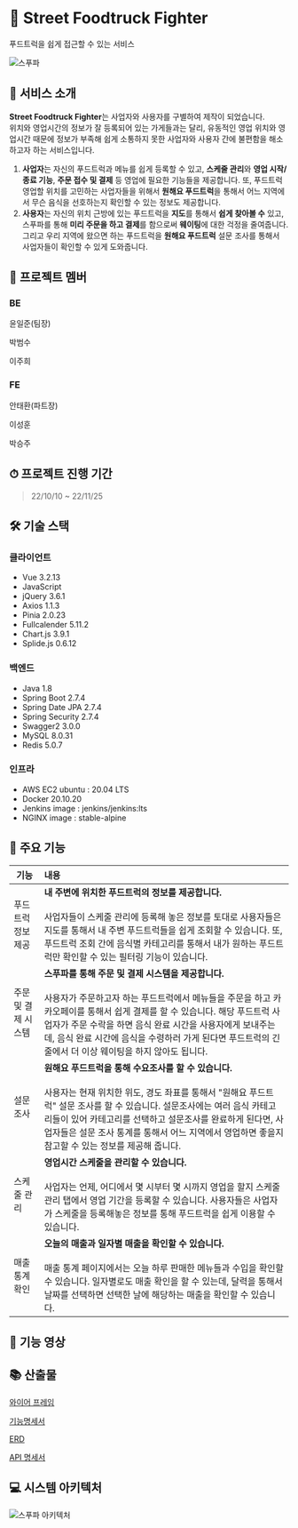 # 🚚 Street Foodtruck Fighter

푸드트럭을 쉽게 접근할 수 있는 서비스

![스푸파](https://user-images.githubusercontent.com/99133426/202908973-43099654-321b-499e-b24d-fb48b61a23ea.png)

## 🍔 서비스 소개

**Street Foodtruck Fighter**는 사업자와 사용자를 구별하여 제작이 되었습니다.  
위치와 영업시간의 정보가 잘 등록되어 있는 가게들과는 달리, 유동적인 영업 위치와 영업시간 때문에 정보가 부족해 쉽게 소통하지 못한 사업자와 사용자 간에 불편함을 해소하고자 하는 서비스입니다.
1. **사업자**는 자신의 푸드트럭과 메뉴를 쉽게 등록할 수 있고, **스케줄 관리**와 **영업 시작/종료 기능**, **주문 접수 및 결제** 등 영업에 필요한 기능들을 제공합니다. 또, 푸드트럭 영업할 위치를 고민하는 사업자들을 위해서 **원해요 푸드트럭**을 통해서 어느 지역에서 무슨 음식을 선호하는지 확인할 수 있는 정보도 제공합니다.  
2. **사용자**는 자신의 위치 근방에 있는 푸드트럭을 **지도**를 통해서 **쉽게 찾아볼 수** 있고, 스푸파를 통해 **미리 주문을 하고 결제**를 함으로써 **웨이팅**에 대한 걱정을 줄여줍니다. 그리고 우리 지역에 왔으면 하는 푸드트럭을 **원해요 푸드트럭** 설문 조사를 통해서 사업자들이 확인할 수 있게 도와줍니다.

## 🍕 프로젝트 멤버

### BE

윤일준(팀장)

박범수

이주희

### FE

안태환(파트장)

이성훈

박승주

## ⏱ 프로젝트 진행 기간


> 22/10/10 ~ 22/11/25

## 🛠 기술 스택

### 클라이언트

- Vue 3.2.13
- JavaScript 
- jQuery 3.6.1
- Axios 1.1.3
- Pinia 2.0.23
- Fullcalender 5.11.2
- Chart.js 3.9.1
- Splide.js 0.6.12

### 백엔드

- Java 1.8
- Spring Boot 2.7.4
- Spring Date JPA 2.7.4
- Spring Security 2.7.4
- Swagger2 3.0.0
- MySQL 8.0.31
- Redis 5.0.7

### 인프라

- AWS EC2 ubuntu : 20.04 LTS
- Docker 20.10.20
- Jenkins image : jenkins/jenkins:lts
- NGINX image : stable-alpine

## 🍖 주요 기능

| 기능                  | 내용                                                         |
| --------------------- | :----------------------------------------------------------- |
| 푸드트럭 정보 제공     | **내 주변에 위치한 푸드트럭의 정보를 제공합니다.**<br /><br />사업자들이 스케줄 관리에 등록해 놓은 정보를 토대로 사용자들은 지도를 통해서 내 주변 푸드트럭들을 쉽게 조회할 수 있습니다. 또, 푸드트럭 조회 간에 음식별 카테고리를 통해서 내가 원하는 푸드트럭만 확인할 수 있는 필터링 기능이 있습니다. |
| 주문 및 결제 시스템    | **스푸파를 통해 주문 및 결제 시스템을 제공합니다.**<br /><br />사용자가 주문하고자 하는 푸드트럭에서 메뉴들을 주문을 하고 카카오페이를 통해서 쉽게 결제를 할 수 있습니다. 해당 푸드트럭 사업자가 주문 수락을 하면 음식 완료 시간을 사용자에게 보내주는데, 음식 완료 시간에 음식을 수령하러 가게 된다면 푸드트럭의 긴 줄에서 더 이상 웨이팅을 하지 않아도 됩니다. |
| 설문 조사             | **원해요 푸드트럭을 통해 수요조사를 할 수 있습니다.**<br /><br />사용자는 현재 위치한 위도, 경도 좌표를 통해서 "원해요 푸드트럭" 설문 조사를 할 수 있습니다. 설문조사에는 여러 음식 카테고리들이 있어 카테고리를 선택하고 설문조사를 완료하게 된다면, 사업자들은 설문 조사 통계를 통해서 어느 지역에서 영업하면 좋을지 참고할 수 있는 정보를 제공해 줍니다. |
| 스케줄 관리           | **영업시간 스케줄을 관리할 수 있습니다.**<br /><br />사업자는 언제, 어디에서 몇 시부터 몇 시까지 영업을 할지 스케줄 관리 탭에서 영업 기간을 등록할 수 있습니다. 사용자들은 사업자가 스케줄을 등록해놓은 정보를 통해 푸드트럭을 쉽게 이용할 수 있습니다.  |
| 매출 통계 확인        | **오늘의 매출과 일자별 매출을 확인할 수 있습니다.**<br /><br />매출 통계 페이지에서는 오늘 하루 판매한 메뉴들과 수입을 확인할 수 있습니다. 일자별로도 매출 확인을 할 수 있는데, 달력을 통해서 날짜를 선택하면 선택한 날에 해당하는 매출을 확인할 수 있습니다. |

## 🍤 기능 영상

## 📚 산출물

[와이어 프레임](https://www.figma.com/file/5wfH0Qpq21ki0rBAyIyi5A/%EC%8A%A4%ED%8A%B8%EB%A6%AC%ED%8A%B8-%ED%91%B8%EB%93%9C%ED%8A%B8%EB%9F%AD-%ED%8C%8C%EC%9D%B4%ED%84%B0_B206_%EC%9E%90%EC%9C%A8-%ED%94%84%EB%A1%9C%EC%A0%9D%ED%8A%B8?node-id=0%3A1&t=PTcmkGYpTGvPth2h-0)  
  
[기능명세서](https://www.notion.so/3a665dc16e5942219d083fd0e053c76e)  
  
[ERD](https://www.erdcloud.com/d/wkHDpQmGCtkvGzMZQ)  

[API 명세서](https://k7b206.p.ssafy.io/api/swagger-ui/)  

## 💻 시스템 아키텍처

![스푸파 아키텍처](https://user-images.githubusercontent.com/99133426/202916867-defbf547-6ac6-48cc-91dc-f075727933b0.png)
